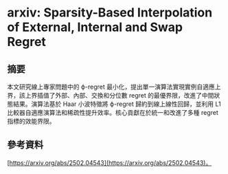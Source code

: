 # arxiv: Sparsity-Based Interpolation of External, Internal and Swap Regret

## 摘要

本文研究線上專家問題中的 ϕ-regret 最小化，提出單一演算法實現實例自適應上界，該上界插值了外部、內部、交換和分位數 regret 的最優界限，改進了中間狀態結果。演算法基於 Haar 小波特徵將 ϕ-regret 歸約到線上線性回歸，並利用 L1 比較器自適應演算法和稀疏性提升效率。核心貢獻在於統一和改進了多種 regret 指標的效能界限。

## 參考資料

[https://arxiv.org/abs/2502.04543](https://arxiv.org/abs/2502.04543)。

